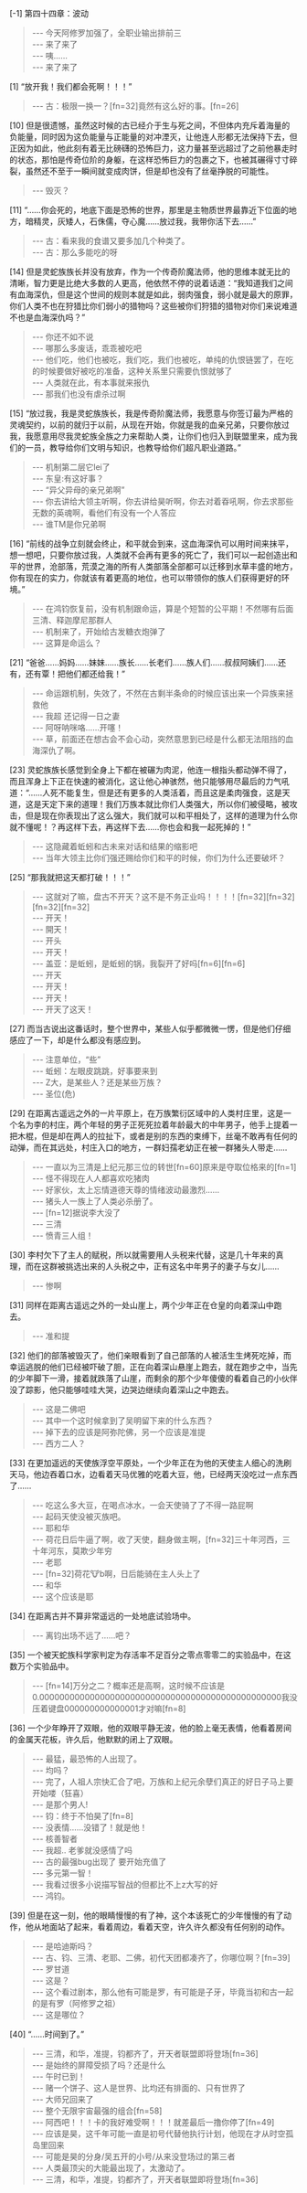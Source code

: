 
[-1] 第四十四章：波动
>--- 今天阿修罗加强了，全职业输出排前三<br>
>--- 来了来了<br>
>--- 咦……<br>
>--- 来了来了<br>

[1] “放开我！我们都会死啊！！！”
>--- 古：极限一换一？[fn=32]竟然有这么好的事。[fn=26]<br>

[10] 但是很遗憾，虽然这时候的古已经介于生与死之间，不但体内充斥着海量的负能量，同时因为这负能量与正能量的对冲湮灭，让他连人形都无法保持下去，但正因为如此，他此刻有着无比磅礴的恐怖巨力，这力量甚至远超过了之前他暴走时的状态，那怕是传奇位阶的身躯，在这样恐怖巨力的包裹之下，也被其碾得寸寸碎裂，虽然还不至于一瞬间就变成肉饼，但是却也没有了丝毫挣脱的可能性。
>--- 毁灭？<br>

[11] “……你会死的，地底下面是恐怖的世界，那里是主物质世界最靠近下位面的地方，暗精灵，灰矮人，石侏儒，夺心魔……放过我，我带你活下去……”
>--- 古：看来我的食谱又要多加几个种类了。<br>
>--- 古：那么多能吃的呀<br>

[14] 但是灵蛇族族长并没有放弃，作为一个传奇阶魔法师，他的思维本就无比的清晰，智力更是比绝大多数的人更高，他依然不停的说着话道：“我知道我们之间有血海深仇，但是这个世间的规则本就是如此，弱肉强食，弱小就是最大的原罪，你们人类不也在狩猎比你们弱小的猎物吗？这些被你们狩猎的猎物对你们来说难道不也是血海深仇吗？”
>--- 你还不如不说<br>
>--- 哪那么多废话，乖乖被吃吧<br>
>--- 他们吃，他们也被吃，我们吃，我们也被吃，单纯的仇恨链罢了，在吃的时候要做好被吃的准备，这种关系里只需要仇恨就够了<br>
>--- 人类就在此，有本事就来报仇<br>
>--- 那我们也没有虐杀过啊<br>

[15] “放过我，我是灵蛇族族长，我是传奇阶魔法师，我愿意与你签订最为严格的灵魂契约，以前的就归于以前，从现在开始，你就是我的血亲兄弟，只要你放过我，我愿意用尽我灵蛇族全族之力来帮助人类，让你们也归入到联盟里来，成为我们的一员，教导给你们文明与知识，也教导给你们超凡职业道路。”
>--- 机制第二层它lei了<br>
>--- 东皇:有这好事？<br>
>--- “异父异母的亲兄弟啊”<br>
>--- 你去讲给大领主听啊，你去讲给昊听啊，你去对着昋吼啊，你去求那些无数的英魂啊，看他们有没有一个人答应<br>
>--- 谁TM是你兄弟啊<br>

[16] “前线的战争立刻就会终止，和平就会到来，这血海深仇可以用时间来抹平，想一想吧，只要你放过我，人类就不会再有更多的死亡了，我们可以一起创造出和平的世界，沧部落，荒漠之海的所有人类部落全部都可以迁移到水草丰盛的地方，你有现在的实力，你就该有着更高的地位，也可以带领你的族人们获得更好的环境。”
>--- 在鸿钧恢复前，没有机制跟命运，算是个短暂的公平期！不然哪有后面三清、释迦摩尼那群人<br>
>--- 机制来了，开始给古发糖衣炮弹了<br>
>--- 这算是命运么？<br>

[21] “爸爸……妈妈……妹妹……族长……长老们……族人们……叔叔阿姨们……还有，还有覃！把他们都还给我！”
>--- 命运跟机制，失效了，不然在古剩半条命的时候应该出来一个异族来拯救他<br>
>--- 我超 还记得一日之妻<br>
>--- 阿呀呐咪咯……开噻！<br>
>--- 草，前面还在想古会不会心动，突然意思到已经是什么都无法阻挡的血海深仇了啊。<br>

[23] 灵蛇族族长感觉到全身上下都在被碾为肉泥，他连一根指头都动弹不得了，而且浑身上下正在快速的被消化，这让他心神骇然，他只能够用尽最后的力气吼道：“……人死不能复生，但是还有更多的人类活着，而且这是柔肉强食，这是天道，这是天定下来的道理！我们万族本就比你们人类强大，所以你们被侵略，被攻击，但是现在你表现出了这么强大，我们就可以和平相处了，这样的道理为什么你就不懂呢！？再这样下去，再这样下去……你也会和我一起死掉的！”
>--- 这隐藏着蚯蚓和古未来对话和结果的缩影吧<br>
>--- 当年大领主比你们强还赐给你们和平的时候，你们为什么还要破坏？<br>

[25] “那我就把这天都打破！！！”
>--- 这就对了嘛，盘古不开天？这不是不务正业吗！！！！[fn=32][fn=32][fn=32][fn=32]<br>
>--- 开天！<br>
>--- 開天！<br>
>--- 开头<br>
>--- 开天！<br>
>--- 盖亚：是蚯蚓，是蚯蚓的锅，我裂开了好吗[fn=6][fn=6]<br>
>--- 开天<br>
>--- 开天！<br>
>--- 开天！<br>
>--- 开天了这天！<br>

[27] 而当古说出这番话时，整个世界中，某些人似乎都微微一愣，但是他们仔细感应了一下，却是什么都没有感应到。
>--- 注意单位，“些”<br>
>--- 蚯蚓：左眼皮跳跳，好事要来到<br>
>--- Z大，是某些人？还是某些万族？<br>
>--- 圣位(危)<br>

[29] 在距离古遥远之外的一片平原上，在万族繁衍区域中的人类村庄里，这是一个名为李的村庄，两个年轻的男子正死死拉着年龄最大的中年男子，他手上提着一把木棍，但是却在两人的拉扯下，或者是别的东西的束缚下，丝毫不敢再有任何的动弹，而在其远处，村庄入口的地方，一群妇孺老幼正在被一群猪头人带走……
>--- 一直以为三清是上纪元那三位的转世[fn=60]原来是夺取位格来的[fn=1]<br>
>--- 怪不得现在人人都喜欢吃猪肉<br>
>--- 好家伙，太上忘情道德天尊的情绪波动最激烈……<br>
>--- 猪头人一族上了人类必杀册了。<br>
>--- [fn=12]据说李大没了<br>
>--- 三清<br>
>--- 愤青三人组！<br>

[30] 李村欠下了主人的赋税，所以就需要用人头税来代替，这是几十年来的真理，而在这群被挑选出来的人头税之中，正有这名中年男子的妻子与女儿……
>--- 惨啊<br>

[31] 同样在距离古遥远之外的一处山崖上，两个少年正在仓皇的向着深山中跑去。
>--- 准和提<br>

[32] 他们的部落被毁灭了，他们亲眼看到了自己部落的人被活生生烤死吃掉，而幸运逃脱的他们已经被吓破了胆，正在向着深山悬崖上跑去，就在跑步之中，当先的少年脚下一滑，接着就跌落了山崖，而剩余的那个少年傻傻的看着自己的小伙伴没了踪影，他只能够哇哇大哭，边哭边继续向着深山之中跑去。
>--- 这是二佛吧<br>
>--- 其中一个这时候拿到了吴明留下来的什么东西？<br>
>--- 掉下去的应该是阿弥陀佛，另一个应该是准提<br>
>--- 西方二人？<br>

[33] 在更加遥远的天使族浮空平原处，一个少年正在为他的天使主人细心的洗刷天马，他边吞着口水，边看着天马优雅的吃着大豆，他，已经两天没吃过一点东西了……
>--- 吃这么多大豆，在喝点冰水，一会天使骑了了不得一路屁啊<br>
>--- 起码天使没被灭族吧。<br>
>--- 耶和华<br>
>--- 荷花日后牛逼了啊，收了天使，翻身做主啊，[fn=32]三十年河西，三十年河东，莫欺少年穷<br>
>--- 老耶<br>
>--- [fn=32]荷花🐮b啊，日后能骑在主人头上了<br>
>--- 和华<br>
>--- 这个应该是耶<br>

[34] 在距离古并不算非常遥远的一处地底试验场中。
>--- 离钧出场不远了……吧？<br>

[35] 一个被天蛇族科学家判定为存活率不足百分之零点零零二的实验品中，在这数万个实验品中。
>--- [fn=14]万分之二？概率还是高啊，这时候不应该是0.000000000000000000000000000000000000000000000000我没压着键盘000000000000001才对嘛[fn=8]<br>

[36] 一个少年睁开了双眼，他的双眼平静无波，他的脸上毫无表情，他看着房间的金属天花板，许久后，他默默的闭上了双眼。
>--- 最猛，最恐怖的人出现了。<br>
>--- 均吗？<br>
>--- 完了，人祖人宗快汇合了吧，万族和上纪元余孽们真正的好日子马上要开始喽（狂喜）<br>
>--- 是那个男人!<br>
>--- 钧：终于不怕昊了[fn=8]<br>
>--- 没表情……没错了！就是他！<br>
>--- 核善智者<br>
>--- 我超.. 老爹就没感情了吗<br>
>--- 古的最强bug出现了 要开始充值了<br>
>--- 多元第一智！<br>
>--- 我看过很多小说描写智战的但都比不上z大写的好<br>
>--- 鸿钧。<br>

[39] 但是在这一刻，他的眼睛慢慢的有了神，这个本该死亡的少年慢慢的有了动作，他从地面站了起来，看着周边，看着天空，许久许久都没有任何别的动作。
>--- 是哈迪斯吗？<br>
>--- 古、钧、三清、老耶、二佛，初代天团都凑齐了，你哪位啊？[fn=39]<br>
>--- 罗甘道<br>
>--- 这是？<br>
>--- 这个看过剧本，那么他有可能是罗，有可能是子牙，毕竟当初和古一起的是有罗（阿修罗之祖）<br>
>--- 这是哪位？<br>

[40] “……时间到了。”
>--- 三清，和华，准提，钧都齐了，开天者联盟即将登场[fn=36]<br>
>--- 是始终的屏障受损了吗？还是什么<br>
>--- 午时已到！<br>
>--- 赌一个饼子、这人是世界、比均还有排面的、只有世界了<br>
>--- 大师兄回来了<br>
>--- 整个无限宇宙最强的组合[fn=58]<br>
>--- 阿西吧！！！卡的我好难受啊！！！就差最后一撸你停了[fn=49]<br>
>--- 应该是昊，这千年可能一直是初号代替他执行计划，他现在才从时空孤岛里回来<br>
>--- 可能是昊的分身/吴五开的小号/从来没登场过的第三者<br>
>--- 人类最顶尖的大能最出现了，太激动了。<br>
>--- 三清，和华，准提，钧都齐了，开天者联盟即将登场[fn=36]<br>

